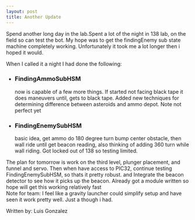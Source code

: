```yaml
---
layout: post
title: Another Update
---
```

<p>
Spend another long day in the lab.Spent a lot of the night in 138 lab, on the field so can test the bot. 
My hope was to get the findingEnemy sub state machine completely working. Unfortunately it took me a lot longer
then i hoped it would. 

When I called it a night I had done the following:
<ul>

<li>

<h3>FindingAmmoSubHSM</h3>
now is capable of a few more things. If started not facing black tape it does maneuvers until, gets to black tape. Added new techniques for 
determining difference between asteroids and ammo depot. Note not perfect yet
</li>

<li>
<h3>FindingEnemySubHSM</h3>
basic idea, get ammo do 180 degree turn bump center obstacle, then wall ride until get beacon reading, also thinking of adding 360 turn while wall riding. 
Got locked out of 138 so testing limited.
</li>

</ul>
The plan for tomorrow is work on the third level, plunger placement, and funnel and servo. Then when have access to PIC32, continue testing FindingEnemySubHSM, 
so thats it pretty robust. and Integrate the beacon detector to see how it picks up the beacon. Already got a module written so hope will get this working relatively fast

<br>
Note for team: I feel like a gravity launcher could simplify setup and have seen it work pretty well. Just a though i had.

Written by: Luis Gonzalez
</p>